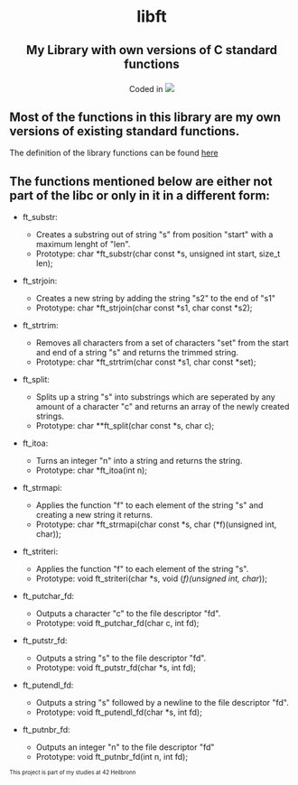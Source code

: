 <h1 align="center">
	<p>
		libft
	</p>
</h1>
<h2 align="center">
	<p>
			My Library with own versions of C standard functions
	</p>
</h2>
<p align="center">
Coded in
	<a href="https://skillicons.dev">
		<img src="https://skillicons.dev/icons?i=c" />
	</a>
</p>

## Most of the functions in this library are my own versions of existing standard functions.
The definition of the library functions can be found [here](https://www.ibm.com/docs/en/i/7.3?topic=extensions-standard-c-library-functions-table-by-name)

## The functions mentioned below are either not part of the libc or only in it in a different form:

- ft_substr:
  - Creates a substring out of string "s" from position "start" with a maximum lenght of "len".
  - Prototype:
  char *ft_substr(char const *s, unsigned int start, size_t len);

- ft_strjoin:
  - Creates a new string by adding the string "s2" to the end of "s1"
  - Prototype:
  char *ft_strjoin(char const *s1, char const *s2);

- ft_strtrim:
  - Removes all characters from a set of characters "set" from the start and end of a string "s" 
  and returns the trimmed string.
  - Prototype:
  char *ft_strtrim(char const *s1, char const *set);

- ft_split:
  - Splits up a string "s" into substrings which are seperated by any amount of a character "c"
  and returns an array of the newly created strings.
  - Prototype:
  char **ft_split(char const *s, char c);

- ft_itoa:
  - Turns an integer "n" into a string and returns the string.
  - Prototype:
  char	*ft_itoa(int n);

- ft_strmapi:
  - Applies the function "f" to each element of the string "s" and creating a new string it returns.
  - Prototype:
  char *ft_strmapi(char const *s, char (*f)(unsigned int, char));

- ft_striteri:
  - Applies the function "f" to each element of the string "s".
  - Prototype:
  void ft_striteri(char *s, void (*f)(unsigned int, char*));
  
- ft_putchar_fd:
  - Outputs a character "c" to the file descriptor "fd".
  - Prototype:
  void ft_putchar_fd(char c, int fd);
 
- ft_putstr_fd:
  - Outputs a string "s" to the file descriptor "fd".
  - Prototype:
  void ft_putstr_fd(char *s, int fd);

- ft_putendl_fd:
  - Outputs a string "s" followed by a newline to the file descriptor "fd".
  - Prototype:
  void ft_putendl_fd(char *s, int fd);
  
- ft_putnbr_fd:
  - Outputs an integer "n" to the file descriptor "fd"
  - Prototype:
  void ft_putnbr_fd(int n, int fd);

<sub><sup>This project is part of my studies at 42 Heilbronn</sup></sub>